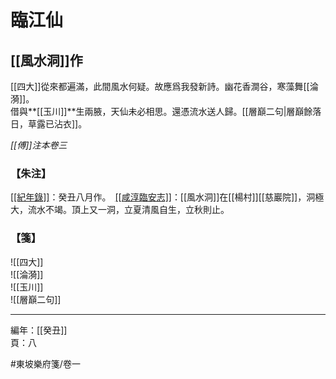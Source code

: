 # 臨江仙

## **[[風水洞]]**​作

[[四大]]從來都遍滿，此間風水何疑。故應爲我發新詩。幽花香澗谷，寒藻舞[[淪漪]]。\
借與**[[玉川]]**​生兩腋，天仙未必相思。還憑流水送人歸。[[層巔二句|層巔餘落日，草露已沾衣]]。

*[[傅]]注本卷三*

### 【朱注】

<u>[[紀年錄]]</u>：癸丑八月作。　<u>[[咸淳臨安志]]</u>：[[風水洞]]在[[楊村]][[慈巖院]]，洞極大，流水不竭。頂上又一洞，立夏清風自生，立秋則止。

### 【箋】

![[四大]]\
![[淪漪]]\
![[玉川]]\
![[層巔二句]]

---

編年：[[癸丑]]\
頁：八

#東坡樂府箋/卷一